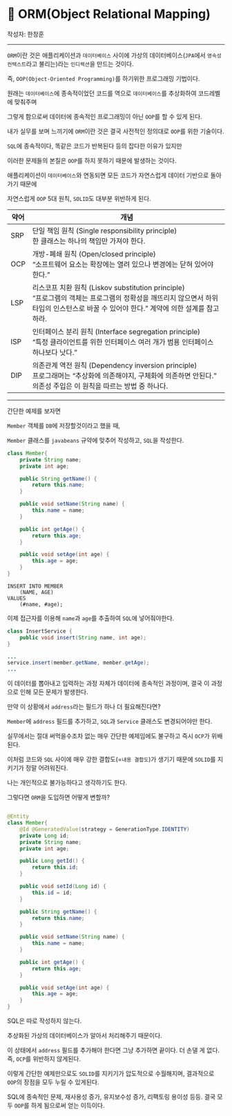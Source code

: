# 📕 ORM(Object Relational Mapping)
작성자: 한창훈

---

`ORM`이란 것은 애플리케이션과 `데이터베이스` 사이에 가상의 데이터베이스(`JPA`에서 `영속성 컨텍스트`라고 불리는)라는 `인디렉션`을 만드는 것이다.

즉, `OOP(Object-Oriented Programming)`를 하기위한 프로그래밍 기법이다.

원래는 `데이터베이스`에 종속적이었던 코드를 역으로 `데이터베이스`를 추상화하여 코드레벨에 맞춰주며

그렇게 함으로써 데이터에 종속적인 프로그래밍이 아닌 `OOP`를 할 수 있게 된다.

내가 실무를 보며 느끼기에 `ORM`이란 것은 결국 사전적인 정의대로 `OOP`를 위한 기술이다.

`SQL`에 종속적이다, 똑같은 코드가 반복된다 등의 잡다한 이유가 있지만

이러한 문제들의 본질은 `OOP`를 하지 못하기 때문에 발생하는 것이다.

애플리케이션이 `데이터베이스`와 연동되면 모든 코드가 자연스럽게 데이터 기반으로 돌아가기 때문에 

자연스럽게 `OOP` 5대 원칙, `SOLID`도 대부분 위반하게 된다.

| 약어 | 개념 |
|---|---|
| SRP | 단일 책임 원칙 (Single responsibility principle) <br />한 클래스는 하나의 책임만 가져야 한다. |
| OCP | 개방-폐쇄 원칙 (Open/closed principle) <br />“소프트웨어 요소는 확장에는 열려 있으나 변경에는 닫혀 있어야 한다.” |
| LSP | 리스코프 치환 원칙 (Liskov substitution principle) <br /> “프로그램의 객체는 프로그램의 정확성을 깨뜨리지 않으면서 하위 타입의 인스턴스로 바꿀 수 있어야 한다.” 계약에 의한 설계를 참고하라. |
| ISP | 인터페이스 분리 원칙 (Interface segregation principle) <br /> “특정 클라이언트를 위한 인터페이스 여러 개가 범용 인터페이스 하나보다 낫다.” |
| DIP | 의존관계 역전 원칙 (Dependency inversion principle) <br /> 프로그래머는 “추상화에 의존해야지, 구체화에 의존하면 안된다.” 의존성 주입은 이 원칙을 따르는 방법 중 하나다. |

---

간단한 예제를 보자면

`Member` 객체를 `DB`에 저장할것이라고 했을 때,

`Member` 클래스를 `javabeans` 규약에 맞추어 작성하고, `SQL`을 작성한다.

```java
class Member{
    private String name;
    private int age;

    public String getName() {
        return this.name;
    }

    public void setName(String name) {
        this.name = name;
    }

    public int getAge() {
        return this.age;
    }

    public void setAge(int age) {
        this.age = age;
    }  
}
```

```mysql
INSERT INTO MEMBER
    (NAME, AGE)
VALUES
    (#name, #age);
```

이제 접근자를 이용해 `name`과 `age`를 추출하여 `SQL`에 넣어줘야한다. 

```java
class InsertService {
    public void insert(String name, int age);
}

...
service.insert(member.getName, member.getAge);
...
```

이 데이터를 뽑아내고 입력하는 과정 자체가 데이터에 종속적인 과정이며, 결국 이 과정으로 인해 모든 문제가 발생한다.

만약 이 상황에서 `address`라는 필드가 하나 더 필요해진다면?

`Member`에 `address` 필드를 추가하고, `SQL`과 `Service` 클래스도 변경되어야만 한다.

실무에서는 절대 써먹을수조차 없는 매우 간단한 예제임에도 불구하고 즉시 `OCP`가 위배된다.

이처럼 코드와 `SQL` 사이에 매우 강한 결합도(=`내용 결합도`)가 생기기 때문에 `SOLID`를 지키기가 정말 어려워진다.

나는 개인적으로 불가능하다고 생각하기도 한다.

그렇다면 `ORM`을 도입하면 어떻게 변할까?

```java

@Entity
class Member{
    @Id @GeneratedValue(strategy = GenerationType.IDENTITY)
    private Long id;
    private String name;
    private int age;

    public Long getId() {
        return this.id;
    }

    public void setId(Long id) {
        this.id = id;
    }

    public String getName() {
        return this.name;
    }

    public void setName(String name) {
        this.name = name;
    }

    public int getAge() {
        return this.age;
    }

    public void setAge(int age) {
        this.age = age;
    }  
}
```

SQL은 따로 작성하지 않는다.

추상화된 가상의 데이터베이스가 알아서 처리해주기 때문이다.

이 상태에서 `address` 필드를 추가해야 한다면 그냥 추가하면 끝이다. 더 손댈 게 없다. 즉, `OCP`를 위반하지 않게된다.

이렇게 간단한 예제만으로도 `SOLID`를 지키기가 압도적으로 수월해지며, 결과적으로 `OOP`의 장점을 모두 누릴 수 있게된다.

SQL에 종속적인 문제, 재사용성 증가, 유지보수성 증가, 리팩토링 용이성 등등. 결국 모두 `OOP`를 하게 됨으로써 얻는 이득이다.






